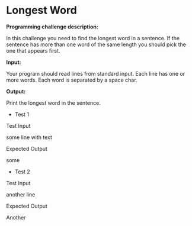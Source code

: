 # Longest Word
**Programming challenge description:** 

In this challenge you need to find the longest word in a sentence. If the sentence has more than one word of the same length you should pick the one that appears first. 

**Input:** 

Your program should read lines from standard input. Each line has one or more words. Each word is separated by a space char. 

**Output:** 

Print the longest word in the sentence. 

* Test 1 

Test Input 

some line with text 

Expected Output 

some 

* Test 2 

Test Input 

another line 

Expected Output 

Another 
